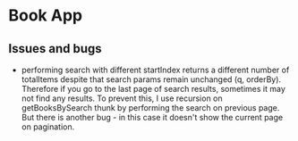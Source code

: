 # Book App

## Issues and bugs

-   performing search with different startIndex returns a different number of totalItems despite that search params remain unchanged (q, orderBy). Therefore if you go to the last page of search results, sometimes it may not find any results. To prevent this, I use recursion on getBooksBySearch thunk by performing the search on previous page. But there is another bug - in this case it doesn't show the current page on pagination.
